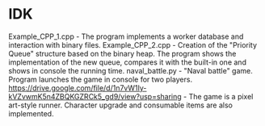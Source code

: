 # IDK

Example_CPP_1.cpp - The program implements a worker database and interaction with binary files.
Example_CPP_2.cpp - Creation of the "Priority Queue" structure based on the binary heap. The program shows the implementation of the new queue, compares it with the built-in one and shows in console the running time.
naval_battle.py - "Naval battle" game. Program launches the game in console for two players.
https://drive.google.com/file/d/1n7vW1Iy-kVZvwmK5n4ZBQKGZRCk5_gd9/view?usp=sharing - The game is a pixel art-style runner. Character upgrade and consumable items are also implemented.
